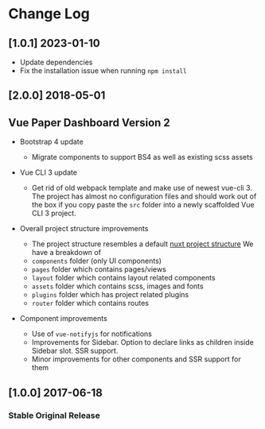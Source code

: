 # Change Log

## [1.0.1] 2023-01-10

- Update dependencies
- Fix the installation issue when running `npm install`

## [2.0.0] 2018-05-01

## Vue Paper Dashboard Version 2

- Bootstrap 4 update
  - Migrate components to support BS4 as well as existing scss assets
- Vue CLI 3 update
  - Get rid of old webpack template and make use of newest vue-cli 3. The project has almost no configuration files and
    should work out of the box if you copy paste the `src` folder into a newly scaffolded Vue CLI 3 project.
- Overall project structure improvements

  - The project structure resembles a default [nuxt project structure](https://nuxtjs.org/)
    We have a breakdown of
  - `components` folder (only UI components)
  - `pages` folder which contains pages/views
  - `layout` folder which contains layout related components
  - `assets` folder which contains scss, images and fonts
  - `plugins` folder which has project related plugins
  - `router` folder which contains routes

- Component improvements
  - Use of `vue-notifyjs` for notifications
  - Improvements for Sidebar. Option to declare links as children inside Sidebar slot. SSR support.
  - Minor improvements for other components and SSR support for them

## [1.0.0] 2017-06-18

### Stable Original Release
